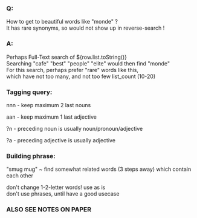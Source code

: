 ### Q:  
How to get to beautiful words like "monde" ?  
It has rare synonyms, so would not show up in reverse-search !  
### A:  
Perhaps Full-Text search of ${row.list.toString()}  
Searching "cafe" "best" "people" "elite" would then find "monde"  
        For this search, perhaps prefer "rare" words like this,  
        which have not too many, and not too few list_count (10-20)  
  
  
### Tagging query:  
  
nnn - keep maximum 2 last nouns  
  
aan - keep maximum 1 last adjective  
  
?n - preceding noun is usually noun/pronoun/adjective  
  
?a - preceding adjective is usually adjective  
  
  
### Building phrase:  
  
"smug mug" ~ find somewhat related words (3 steps away) which contain each other  
  
don't change 1-2-letter words! use as is  
don't use phrases, until have a good usecase  
  
  
  
### ALSO SEE NOTES ON PAPER  
  
  
  

